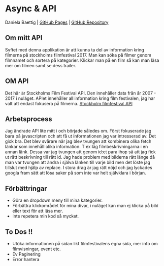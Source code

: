 # Async & API
Daniela Baettig | [GitHub Pages]( https://dbaettig.github.io/JavaScript-AJAX/) | [GitHub Repository](https://github.com/dbaettig/stockholmfilmfestival-API)

## Om mitt API
Syftet med denna applikation är att kunna ta del av information kring filmerna på stockholms filmfestival 2017.
Man kan söka på filmer genom filmnamet och sortera på kategorier. Klickar man på en film så kan man läsa mer om filmen samt 
se dess trailer.

## OM API
Det här är Stockholms Film Festival API. Den innehåller data från år 2007 - 2017 i nuläget. 
APIet innehåller all information kring film festivalen, jag har valt att endast fokusera på filmerna.
[Stockholm filmfestival API](http://api.stockholmfilmfestival.se/) 

## Arbetsprocess
Jag ändrade API lite mitt i och började således om. Först fokuserade jag bara på javascripten och att få ut informationen
jag var intresserad av. Det gick bra. Det blev svårare när jag blev tvungen att kombinera olika fetch länkar
som innehåll olika information. T ex låg filmbeskrivningarna i en annan länk. Dessa var jag tvungen att genom id:et para ihop
så att jag fick ut rätt beskrivning till rätt id. Jag hade problem med bilderna rätt länge då man var tvungen att ändra i själva
länken till varje bild men det löste jag tillslut med hjälp av replace. I stora drag är jag rätt nöjd och jag lyckades googla fram
sätt att lösa saker på som inte var helt självklara i början.


## Förbättringar
* Göra en dropdown meny till mina kategorier.
* Förbättra klickområdet för mina divar, i nuläget kan man ej klicka på bild eller text för att läsa mer.
* Inte repetera min kod så mycket.


## To Dos :bangbang:
* Utöka informationen på sidan likt filmfestivalens egna sida, mer info om filmvisningar, event etc.
* Ev Paginering
* Error hantera

